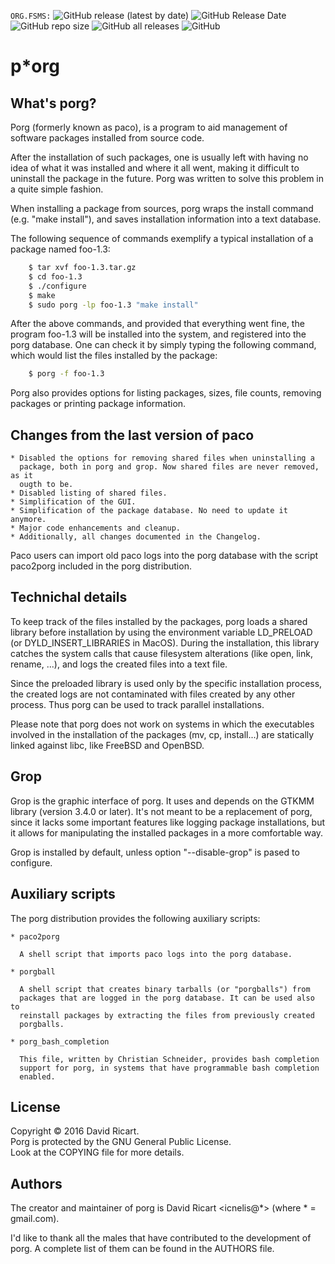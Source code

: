 `ORG.FSMS:`
![GitHub release (latest by date)](https://img.shields.io/github/v/release/FS-make-simple/porg)
![GitHub Release Date](https://img.shields.io/github/release-date/FS-make-simple/porg)
![GitHub repo size](https://img.shields.io/github/repo-size/FS-make-simple/porg)
![GitHub all releases](https://img.shields.io/github/downloads/FS-make-simple/porg/total)
![GitHub](https://img.shields.io/github/license/FS-make-simple/porg)  

# p*org

## What's porg?

Porg (formerly known as paco), is a program to aid management of software
packages installed from source code.

After the installation of such packages, one is usually left with having no
idea of what it was installed and where it all went, making it difficult to
uninstall the package in the future. Porg was written to solve this problem in
a quite simple fashion.

When installing a package from sources, porg wraps the install command (e.g.
"make install"), and saves installation information into a text database.

The following sequence of commands exemplify a typical installation of a
package named foo-1.3:
```sh
    $ tar xvf foo-1.3.tar.gz
    $ cd foo-1.3
    $ ./configure
    $ make
    $ sudo porg -lp foo-1.3 "make install"
```
After the above commands, and provided that everything went fine, the program
foo-1.3 will be installed into the system, and registered into the porg
database. One can check it by simply typing the following command, which would
list the files installed by the package:
```sh
    $ porg -f foo-1.3
```
Porg also provides options for listing packages, sizes, file counts, removing
packages or printing package information.

## Changes from the last version of paco

    * Disabled the options for removing shared files when uninstalling a
      package, both in porg and grop. Now shared files are never removed, as it
      ougth to be.
    * Disabled listing of shared files.
    * Simplification of the GUI.
    * Simplification of the package database. No need to update it anymore.
    * Major code enhancements and cleanup.
    * Additionally, all changes documented in the Changelog.

Paco users can import old paco logs into the porg database with the script
paco2porg included in the porg distribution.

## Technichal details

To keep track of the files installed by the packages, porg loads a shared
library before installation by using the environment variable LD_PRELOAD (or
DYLD_INSERT_LIBRARIES in MacOS). During the installation, this library catches
the system calls that cause filesystem alterations (like open, link, rename,
...), and logs the created files into a text file.

Since the preloaded library is used only by the specific installation process,
the created logs are not contaminated with files created by any other process.
Thus porg can be used to track parallel installations.

Please note that porg does not work on systems in which the executables
involved in the installation of the packages (mv, cp, install...) are
statically linked against libc, like FreeBSD and OpenBSD.

## Grop

Grop is the graphic interface of porg. It uses and depends on the GTKMM library
(version 3.4.0 or later). It's not meant to be a replacement of porg, since it
lacks some important features like logging package installations, but it allows
for manipulating the installed packages in a more comfortable way.

Grop is installed by default, unless option "--disable-grop" is pased to
configure.

## Auxiliary scripts

The porg distribution provides the following auxiliary scripts:

    * paco2porg

      A shell script that imports paco logs into the porg database.

    * porgball

      A shell script that creates binary tarballs (or "porgballs") from
      packages that are logged in the porg database. It can be used also to
      reinstall packages by extracting the files from previously created
      porgballs.

    * porg_bash_completion

      This file, written by Christian Schneider, provides bash completion
      support for porg, in systems that have programmable bash completion
      enabled.

## License

Copyright © 2016 David Ricart.  
Porg is protected by the GNU General Public License.  
Look at the COPYING file for more details.  

## Authors

The creator and maintainer of porg is David Ricart <icnelis@*> (where * = gmail.com).

I'd like to thank all the males that have contributed to the development of
porg. A complete list of them can be found in the AUTHORS file.
